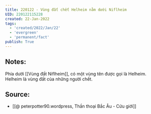 ```yaml
---
title: 220122 - Vùng đất chết Helheim nằm dưới Niflheim
UID: 220122115228
created: 22-Jan-2022
tags:
  - 'created/2022/Jan/22'
  - 'evergreen'
  - 'permanent/fact'
publish: True
---
```

## Notes:
Phía dưới [[Vùng đất Niflheim]], có một vùng tên được gọi là Helheim. Helheim là vùng đất của những người chết.

## Source:
- [[@ peterpotter90.wordpress, Thần thoại Bắc Âu - Cửu giới]]


